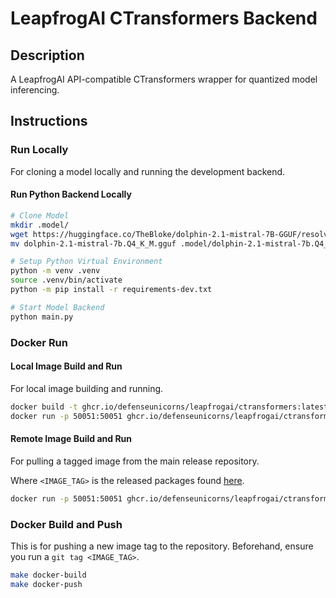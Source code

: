 # LeapfrogAI CTransformers Backend

## Description

A LeapfrogAI API-compatible CTransformers wrapper for quantized model inferencing.

## Instructions

### Run Locally

For cloning a model locally and running the development backend.

#### Run Python Backend Locally

```bash
# Clone Model
mkdir .model/
wget https://huggingface.co/TheBloke/dolphin-2.1-mistral-7B-GGUF/resolve/main/dolphin-2.1-mistral-7b.Q4_K_M.gguf
mv dolphin-2.1-mistral-7b.Q4_K_M.gguf .model/dolphin-2.1-mistral-7b.Q4_K_M.gguf

# Setup Python Virtual Environment
python -m venv .venv
source .venv/bin/activate
python -m pip install -r requirements-dev.txt

# Start Model Backend
python main.py
```

### Docker Run

#### Local Image Build and Run

For local image building and running.

```bash
docker build -t ghcr.io/defenseunicorns/leapfrogai/ctransformers:latest .
docker run -p 50051:50051 ghcr.io/defenseunicorns/leapfrogai/ctransformers:latest
```

#### Remote Image Build and Run

For pulling a tagged image from the main release repository.

Where `<IMAGE_TAG>` is the released packages found [here](https://github.com/orgs/defenseunicorns/packages/container/package/leapfrogai%2Fctransformers).

```bash
docker run -p 50051:50051 ghcr.io/defenseunicorns/leapfrogai/ctransformers:<IMAGE_TAG>
```

### Docker Build and Push

This is for pushing a new image tag to the repository. Beforehand, ensure you run a `git tag <IMAGE_TAG>`.

```bash
make docker-build
make docker-push
```
